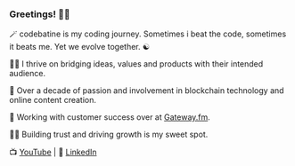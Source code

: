 ### Greetings! 👋🏻

🪄 codebatine is my coding journey. Sometimes i beat the code, sometimes it beats me. Yet we evolve together. ☯️

🧑🏻 I thrive on bridging ideas, values and products with their intended audience.

🔮 Over a decade of passion and involvement in blockchain technology and online content creation.

🎸 Working with customer success over at [Gateway.fm](https://gateway.fm).

🤹🏻 Building trust and driving growth is my sweet spot.

📺 [YouTube](https://www.youtube.com/@sanjindumisic) | 💬 [LinkedIn](https://www.linkedin.com/in/sanjindumisic)
